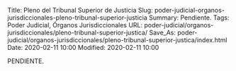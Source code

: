 Title: Pleno del Tribunal Superior de Justicia
Slug: poder-judicial-organos-jurisdiccionales-pleno-tribunal-superior-justicia
Summary: Pendiente.
Tags: Poder Judicial, Órganos Jurisdiccionales
URL: poder-judicial/organos-jurisdiccionales/pleno-tribunal-superior-justica/
Save_As: poder-judicial/organos-jurisdiccionales/pleno-tribunal-superior-justica/index.html
Date: 2020-02-11 10:00
Modified: 2020-02-11 10:00


PENDIENTE.
